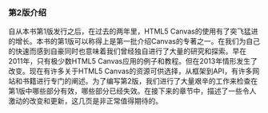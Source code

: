 ### 第2版介绍

自从本书第1版发行之后，在过去的两年里，HTML5 Canvas的使用有了突飞猛进的增长。本书的第1版可以称得上是第一批介绍Canvas的专著之一。在我们为自己的快速而感到自豪同时也意味着我们曾经独自进行了大量的研究和探索。早在2011年，只有极少数HTML5 Canvas应用的例子和教程。但在2013年情形发生了改变。现在有许多关于HTML5 Canvas的资源可供选择，从框架到API，有许多网站和书籍进行专门的阐述。为了编写第2版，我们进行了大量艰辛的工作来检查在第1版中哪些部分有效，哪些部分已经失效。在接下来的章节中，描述了一些令人激动的改变和更新，这几页是非正常值得期待的。

